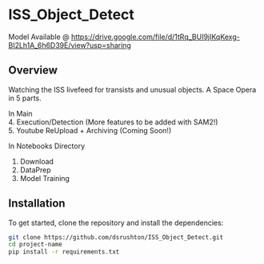 # ISS_Object_Detect

Model Available @ https://drive.google.com/file/d/1tRq_BUI9jIKqKexg-BI2Lh1A_6h6D39E/view?usp=sharing

## Overview
Watching the ISS livefeed for transists and unusual objects. A Space Opera in 5 parts.

In Main      
  4. Execution/Detection (More features to be added with SAM2!)  
  5. Youtube ReUpload + Archiving (Coming Soon!)  
 
  
In Notebooks Directory
  1. Download
  2. DataPrep
  3. Model Training

## Installation
To get started, clone the repository and install the dependencies:

```bash
git clone https://github.com/dsrushton/ISS_Object_Detect.git
cd project-name
pip install -r requirements.txt

